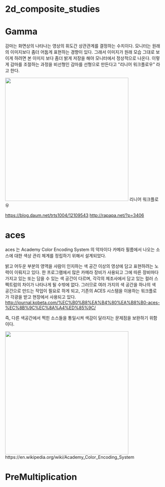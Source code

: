 # 2d_composite_studies
# Gamma
감마는 화면상의 나타나는 영상의 휘도간 상관관계를 결정하는 수치이다.
모니터는 원래의 이미지보다 좀더 어둡게 표현하는 경향이 있다. 그래서 이미지가 원래 모습 그대로 보이게 하려면 본 이미지 보다 좀더 밝게 저장을 해야 모니터에서 정상적으로 나온다.
이렇게 감마를 조절하는 과정을 비선형인 감마를 선형으로 만든다고 "리니어 워크플로우" 라고 한다.



<img src="http://rapapa.net/wp/wp-content/uploads/2018/06/i2eZj9U.png" width="400">
리니어 워크플로우


https://blog.daum.net/trts1004/12109543
http://rapapa.net/?p=3406

# aces
aces 는 Academy Color Encoding System 의 약자이다
카메라 필름에서 나오는 소스에 대한 색상 관리 체계를 정립하기 위해서 설계되었다.


밝고 어두운 부분의 영역을 사람이 인지하는 색 공간 이상의 영상에 담고 표현하려는 노력이 이뤄지고 있다. 한 프로그램에서 많은 카메라 장비가 사용되고 그에 따른 장비마다 가지고 있는 또는 담을 수 있는 색 공간이 다르며, 각각의 제조사에서 담고 있는 컬러 스펙트럼의 차이가 나타나게 될 수밖에 없다. 그러므로 여러 가지의 색 공간을 하나의 색 공간으로 만드는 작업이 필요로 하게 되고, 기존의 ACES 시스템을 이용하는 워크플로가 각광을 받고 현장에서 사용되고 있다. 
<http://journal.kobeta.com/%EC%B0%B8%EA%B4%80%EA%B8%B0-aces-%EC%8B%9C%EC%8A%A4%ED%85%9C/>


즉, 다른 색공간에서 찍힌 소스들을 통일시켜 색감이 달라지는 문제점을 보완하기 위함이다.


<img src="https://i1.wp.com/schoolofcolor.org/wp-content/uploads/2018/11/Post_HDTV_Workflow_Part_II_04.jpg?resize=768%2C585" width="400">
https://en.wikipedia.org/wiki/Academy_Color_Encoding_System

# PreMultiplication
